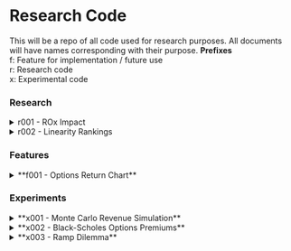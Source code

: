 # Research Code

This will be a repo of all code used for research purposes. All documents will have names corresponding with their purpose.
**Prefixes**\
f: Feature for implementation / future use\
r: Research code\
x: Experimental code

### Research 
<details>
  <summary>r001 - ROx Impact</summary>
### Summary 
Attempting to analyze how ROA/E/I/IC have impacted future returns in the past
#### Changelog
- v 1.00
    - official release of working version of the BDR 
</details>



<details>
  <summary>r002 - Linearity Rankings</summary>
### Summary 
Attempting to analyze how ROA/E/I/IC have impacted future returns in the past
#### Changelog
</details>





### Features
<details>
  <summary>**f001 - Options Return Chart**</summary>
### Summary 
Charting Returns & Performance of Buy & Hold vs. Options. Currently only works for 
Long calls (but will be modified to add more features in the future)
#### Changelog
- v 1.00
    - official release of working version of the Options Return Chart
</details>




### Experiments

<details>
  <summary>**x001 - Monte Carlo Revenue Simulation**</summary>
### Summary 
Attempt at using Monte Carlo method to simulate future growth
#### Changelog
</details>

<details>
  <summary>**x002 - Black-Scholes Options Premiums**</summary>
### Summary 
Attempt at estimating future options pricing
#### Changelog
</details>

<details>
  <summary>**x003 - Ramp Dilemma**</summary>
### Summary 
trivial attempt at forecasting
#### Changelog
</details>

